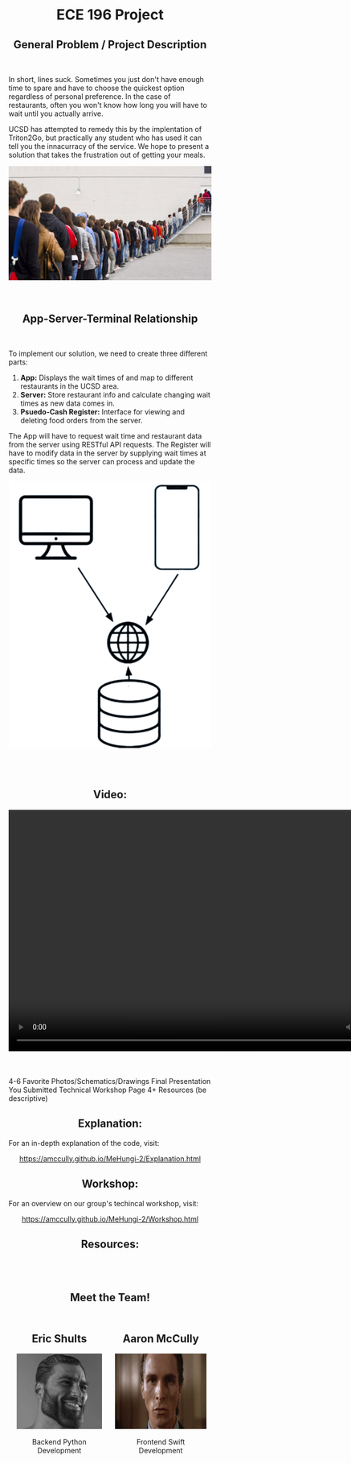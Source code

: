 <head>
   <style>
      body {
         background-color: "black";
      }
   </style>
   
</head>

<center> <h1> <b> ECE 196 Project </b> </h1> </center>

<center> <h2> General Problem / Project Description </h2> </center>
<br/>

In short, lines suck. Sometimes you just don't have enough time to spare and have to choose the quickest option regardless of personal preference. In the case of restaurants, often you won't know how long you will have to wait until you actually arrive. 

UCSD has attempted to remedy this by the implentation of Triton2Go, but practically any student who has used it can tell you the innacurracy of the service. We hope to present a solution that takes the frustration out of getting your meals.

<p align="center">
<img src="Pics/LongLine.jpg" alt="Long Line"   class="center">
</p>


<br/>
<center> <h2> App-Server-Terminal Relationship </h2> </center>
<br>

To implement our solution, we need to create three different parts:


<ol>
  <li>
    <b>App:</b> Displays the wait times of and map to different restaurants in the UCSD area. 
  </li>
  <li>
    <b>Server:</b> Store restaurant info and calculate changing wait times as new data comes in.
  </li>
  <li>
    <b>Psuedo-Cash Register:</b> Interface for viewing and deleting food orders from the server. 
  </li>
</ol>  

The App will have to request wait time and restaurant data from the server using RESTful API requests. The Register will have to modify data in the server by supplying wait times at specific times so the server can process and update the data.

<p align="center">
<img src="Pics/Server-Client.png" alt="Server-Client"   class="center">
</p>
 
<br/>
<br/>

<center> <h2> Video: </h2> </center>

<center> <video width="800" height="480" controls>
  <source src="ECE196Project.mp4" type="video/mp4">
</video> </center>



<br/>
<br/>

4-6 Favorite Photos/Schematics/Drawings
Final Presentation You Submitted
Technical Workshop Page
4+ Resources (be descriptive)

<center> <h2> Explanation: </h2> </center>
For an in-depth explanation of the code, visit: 

<br/>

<center>

  <a href="https://amccully.github.io/MeHungi-2/Explanation.html">https://amccully.github.io/MeHungi-2/Explanation.html</a>

</center>

<center> <h2> Workshop: </h2> </center>

For an overview on our group's techincal workshop, visit:

<center>
 
<a href="https://amccully.github.io/MeHungi-2/Workshop.html">https://amccully.github.io/MeHungi-2/Workshop.html</a>

<center> <h2> Resources: </h2> </center>

<br/>

<br/>

<center> <h2> Meet the Team! </h2> </center>

<style>
* {
  box-sizing: border-box;
}

/* Create two equal columns that floats next to each other */
.column {
  float: left;
  width: 50%;
  padding: 10px;
  height: 300px; /* Should be removed. Only for demonstration */
}

/* Clear floats after the columns */
.row:after {
  content: "";
  display: table;
  clear: both;
}
</style>

<div class="row">
  <div class="column" style="background-color;">
    <h2>Eric Shults</h2>
    <p><img src="Pics/GigaChad.jpg" alt="Gigachad"   class="center" height=150></p>
    Backend Python Development
  </div>
  <div class="column" style="background-color;">
    <h2>Aaron McCully</h2>
    <p><img src="Pics/PatrickBateman.jpg" alt="Patrick Bateman"   class="center" height=150></p>
    Frontend Swift Development
  </div>
</div>

